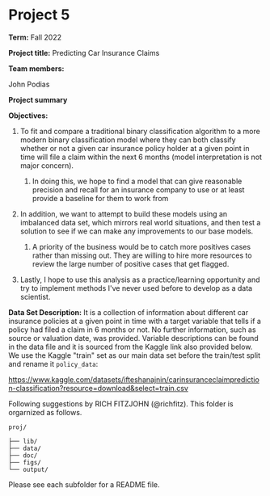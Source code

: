 # Project 5

**Term:** Fall 2022


**Project title:** Predicting Car Insurance Claims

**Team members:**

John Podias


**Project summary**

**Objectives:**

1. To fit and compare a traditional binary classification algorithm to
    a more modern binary classification model where they can both
    classify whether or not a given car insurance policy holder at a
    given point in time will file a claim within the next 6 months
    (model interpretation is not major concern).

    1.  In doing this, we hope to find a model that can give reasonable
        precision and recall for an insurance company to use or at least
        provide a baseline for them to work from

2.  In addition, we want to attempt to build these models using an
    imbalanced data set, which mirrors real world situations, and then
    test a solution to see if we can make any improvements to our base
    models.

    1.  A priority of the business would be to catch more positives
        cases rather than missing out. They are willing to hire more
        resources to review the large number of positive cases that get
        flagged.

3.  Lastly, I hope to use this analysis as a practice/learning
    opportunity and try to implement methods I've never used before to
    develop as a data scientist.

**Data Set Description:** It is a collection of information about
different car insurance policies at a given point in time with a target variable that tells if a policy had filed a claim in 6 months or not. No further information, such as source or valuation date, was provided. Variable descriptions can be found in the data file and it is sourced from the Kaggle link also provided below. We use the Kaggle "train" set as our main data set before the train/test split and rename it `policy_data`:

https://www.kaggle.com/datasets/ifteshanajnin/carinsuranceclaimprediction-classification?resource=download&select=train.csv

Following suggestions by RICH FITZJOHN (@richfitz). This folder is orgarnized as follows.

```
proj/

├── lib/
├── data/
├── doc/
├── figs/
└── output/
```

Please see each subfolder for a README file.
 
